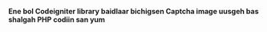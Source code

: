 **Ene bol Codeigniter library baidlaar bichigsen Captcha image uusgeh bas shalgah PHP codiin san yum**